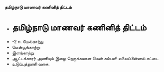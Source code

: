**தமிழ்நாடு மாணவர் கணினித் திட்டம்**
- # தமிழ்நாடு மாணவர் கணினித் திட்டம்
- -2 n. மேல்காற்று
- மென்பூங்காற்று
- இளங்காற்று
- ஆட்டக்காரர் அணியும் இழை நெருக்கமான மென் கம்பளி வலைப்பின்னல் சட்டை
- உடுப்புத்துணி வகை.

